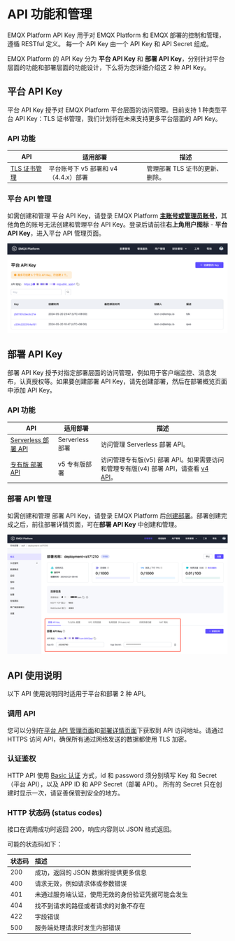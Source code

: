 # API 功能和管理

EMQX Platform API Key 用于对 EMQX Platform 和 EMQX 部署的控制和管理，遵循 RESTful 定义。 每一个 API Key 由一个 API Key 和 API Secret 组成。

EMQX Platform 的 API Key 分为 **平台 API Key** 和 **部署 API Key**，分别针对平台层面的功能和部署层面的功能设计，下么将为您详细介绍这 2 种 API Key。

## 平台 API Key
平台 API Key 授予对 EMQX Platform 平台层面的访问管理。目前支持 1 种类型平台 API Key：TLS 证书管理，我们计划将在未来支持更多平台层面的 API Key。



### API 功能
| API         | 适用部署    | 描述                            |
| ----------- | ---------------|-------------------------------------------- |
|  [TLS 证书管理]()  |平台账号下 v5 部署和 v4（4.4.x）部署 | 管理部署 TLS 证书的更新、删除。 |


### 平台 API 管理
如需创建和管理 平台 API Key，请登录 EMQX Platform **[主账号或管理员账号](../feature/role.md)**，其他角色的账号无法创建和管理平台 API Key。登录后请前往**右上角用户图标** - **平台 API Key**，进入平台 API 管理页面。

![platform_key](./_assets/platform_key.png)


## 部署 API Key
部署 API Key 授予对指定部署层面的访问管理，例如用于客户端监控、消息发布，认真授权等。如果要创建部署 API Key，请先创建部署，然后在部署概览页面中添加 API Key。

### API 功能
| API         | 适用部署    | 描述                            |
| ----------- | ---------------|-------------------------------------------- |
|  [Serverless 部署 API](./serverless.md)  | Serverless 部署 | 访问管理 Serverless 部署 API。 |
|  [专有版 部署 API](https://docs.emqx.com/zh/cloud/latest/api/dedicated)  | v5 专有版部署 | 访问管理专有版(v5) 部署 API。如果需要访问和管理专有版(v4) 部署 API，请查看 [v4 API](https://docs.emqx.com/zh/cloud/v4/api/dedicated.html)。 |


### 部署 API 管理
如需创建和管理 部署 API Key，请登录 EMQX Platform 后[创建部署](../create/overview.md)。部署创建完成之后，前往部署详情页面，可在**部署 API Key** 中创建和管理。

![deployment_key](./_assets/deployment_key.png)


## API 使用说明
以下 API 使用说明同时适用于平台和部署 2 种 API。

### 调用 API

您可以分别在[平台 API 管理页面](./introduction.md#平台-api-管理)和[部署详情页面](./introduction.md#部署-api-管理)下获取到 API 访问地址。请通过 HTTPS 访问 API，确保所有通过网络发送的数据都使用 TLS 加密。

### 认证鉴权
HTTP API 使用 [Basic 认证](https://zh.m.wikipedia.org/zh-hans/HTTP%E5%9F%BA%E6%9C%AC%E8%AE%A4%E8%AF%81) 方式，id 和 password 须分别填写 Key 和 Secret（平台 API），以及 APP ID 和 APP Secret（部署 API）。 所有的 Secret 只在创建时显示一次，请妥善保管到安全的地方。

### HTTP 状态码 (status codes)

接口在调用成功时返回 200，响应内容则以 JSON 格式返回。

可能的状态码如下：

| 状态码 | 描述                                                     |
| :----- | :------------------------------------------------------- |
| 200    | 成功，返回的 JSON 数据将提供更多信息                     |
| 400    | 请求无效，例如请求体或参数错误                     |
| 401    | 未通过服务端认证，使用无效的身份验证凭据可能会发生 |
| 404    | 找不到请求的路径或者请求的对象不存在                     |
| 422    | 字段错误                   |
| 500    | 服务端处理请求时发生内部错误                             |

